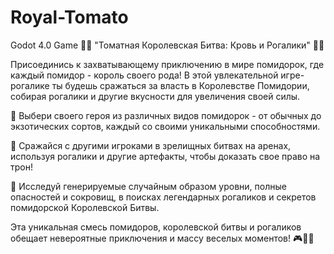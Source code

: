 # Royal-Tomato
Godot 4.0 Game
🍅👑 "Томатная Королевская Битва: Кровь и Рогалики" 🍅👑

Присоединись к захватывающему приключению в мире помидорок, где каждый помидор - король своего рода! В этой увлекательной игре-рогалике ты будешь сражаться за власть в Королевстве Помидории, собирая рогалики и другие вкусности для увеличения своей силы.

👑 Выбери своего героя из различных видов помидорок - от обычных до экзотических сортов, каждый со своими уникальными способностями.

🍅 Сражайся с другими игроками в зрелищных битвах на аренах, используя рогалики и другие артефакты, чтобы доказать свое право на трон!

🥐 Исследуй генерируемые случайным образом уровни, полные опасностей и сокровищ, в поисках легендарных рогаликов и секретов помидорской Королевской Битвы.

Эта уникальная смесь помидоров, королевской битвы и рогаликов обещает невероятные приключения и массу веселых моментов! 🎮🍅👑